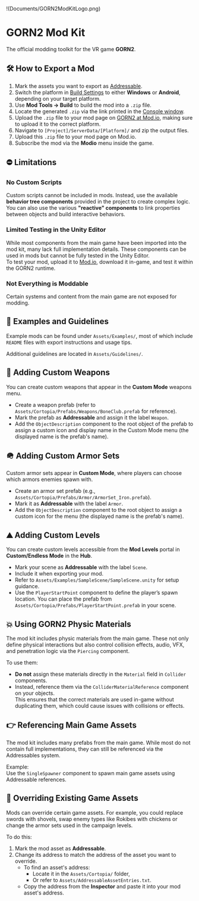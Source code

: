 !(Documents/GORN2ModKitLogo.png)

# GORN2 Mod Kit  
The official modding toolkit for the VR game **GORN2**.

## 🛠️ How to Export a Mod  
1. Mark the assets you want to export as [Addressable](https://docs.unity3d.com/Packages/com.unity.addressables@1.22/manual/get-started-make-addressable.html).
2. Switch the platform in [Build Settings](https://docs.unity3d.com/2022.3/Documentation/Manual/BuildSettings.html) to either **Windows** or **Android**, depending on your target platform.
3. Use **Mod Tools → Build** to build the mod into a `.zip` file.
4. Locate the generated `.zip` via the link printed in the [Console window](https://docs.unity3d.com/2022.3/Documentation/Manual/Console.html).
5. Upload the `.zip` file to your mod page on [GORN2 at Mod.io](https://mod.io/g/gorn-2), making sure to upload it to the correct platform.
6. Navigate to `[Project]/ServerData/[Platform]/` and zip the output files.
7. Upload this `.zip` file to your mod page on Mod.io.
8. Subscribe the mod via the **Modio** menu inside the game.

## ⛔ Limitations

### No Custom Scripts  
Custom scripts cannot be included in mods. Instead, use the available **behavior tree components** provided in the project to create complex logic. You can also use the various **"reactive" components** to link properties between objects and build interactive behaviors.

### Limited Testing in the Unity Editor  
While most components from the main game have been imported into the mod kit, many lack full implementation details. These components can be used in mods but cannot be fully tested in the Unity Editor.  
To test your mod, upload it to [Mod.io](https://mod.io/g/gorn-2), download it in-game, and test it within the GORN2 runtime.

### Not Everything is Moddable  
Certain systems and content from the main game are not exposed for modding.

## 📂 Examples and Guidelines  
Example mods can be found under `Assets/Examples/`, most of which include `README` files with export instructions and usage tips.

Additional guidelines are located in `Assets/Guidelines/`.

## 🔪 Adding Custom Weapons  
You can create custom weapons that appear in the **Custom Mode** weapons menu.

- Create a weapon prefab (refer to `Assets/Cortopia/Prefabs/Weapons/BoneClub.prefab` for reference).
- Mark the prefab as **Addressable** and assign it the label `Weapon`.
- Add the `ObjectDescription` component to the root object of the prefab to assign a custom icon and display name in the Custom Mode menu (the displayed name is the prefab's name).

## 🪖 Adding Custom Armor Sets  
Custom armor sets appear in **Custom Mode**, where players can choose which armors enemies spawn with.

- Create an armor set prefab (e.g., `Assets/Cortopia/Prefabs/Armor/ArmorSet_Iron.prefab`).
- Mark it as **Addressable** with the label `Armor`.
- Add the `ObjectDescription` component to the root object to assign a custom icon for the menu (the displayed name is the prefab's name).

## ⛰️ Adding Custom Levels  
You can create custom levels accessible from the **Mod Levels** portal in **Custom/Endless Mode** in the **Hub**.

- Mark your scene as **Addressable** with the label `Scene`.
- Include it when exporting your mod.
- Refer to `Assets/Examples/SampleScene/SampleScene.unity` for setup guidance.
- Use the `PlayerStartPoint` component to define the player’s spawn location. You can place the prefab from `Assets/Cortopia/Prefabs/PlayerStartPoint.prefab` in your scene.

## 💥 Using GORN2 Physic Materials  
The mod kit includes physic materials from the main game. These not only define physical interactions but also control collision effects, audio, VFX, and penetration logic via the `Piercing` component.

To use them:

- **Do not** assign these materials directly in the `Material` field in `Collider` components.
- Instead, reference them via the `ColliderMaterialReference` component on your objects.  
This ensures that the correct materials are used in-game without duplicating them, which could cause issues with collisions or effects.

## 👉 Referencing Main Game Assets  
The mod kit includes many prefabs from the main game. While most do not contain full implementations, they can still be referenced via the Addressables system.

Example:  
Use the `SingleSpawner` component to spawn main game assets using Addressable references.

## 🔀 Overriding Existing Game Assets  
Mods can override certain game assets. For example, you could replace swords with shovels, swap enemy types like Rokibes with chickens or change the armor sets used in the campaign levels.

To do this:

1. Mark the mod asset as **Addressable**.
2. Change its address to match the address of the asset you want to override.
   - To find an asset's address:  
     - Locate it in the `Assets/Cortopia/` folder,  
     - Or refer to `Assets/AddressableAssetEntries.txt`.
   - Copy the address from the **Inspector** and paste it into your mod asset's address.
